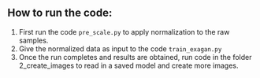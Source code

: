 ## How to run the code:
1. First run the code ``pre_scale.py`` to apply normalization to the raw samples.
2. Give the normalized data as input to the code ``train_exagan.py``
3. Once the run completes and results are obtained, run code in the folder 2_create_images to read in a saved model and create more images.